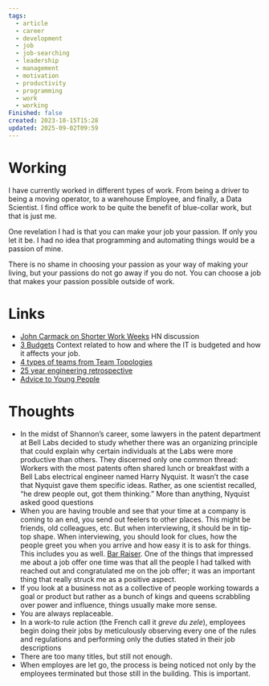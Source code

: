 ```yaml
---
tags:
  - article
  - career
  - development
  - job
  - job-searching
  - leadership
  - management
  - motivation
  - productivity
  - programming
  - work
  - working
Finished: false
created: 2023-10-15T15:28
updated: 2025-09-02T09:59
---
```


# Working
I have currently worked in different types of work. From being a driver to being a moving operator, to a warehouse Employee,  and finally, a Data Scientist. 
I find office work to be quite the benefit of blue-collar work, but that is just me. 

One revelation I had is that you can make your job your passion. If only you let it be. I had no idea that programming and automating things would be a passion of mine. 

There is no shame in choosing your passion as your way of making your living, but your passions do not go away if you do not.  You can choose a job that makes your passion possible outside of work. 

# Links
- [John Carmack on Shorter Work Weeks](https://news.ycombinator.com/item?id=10845832) HN discussion
- [3 Budgets](https://swizec.com/blog/the-3-budgets/) Context related to how and where the IT is budgeted and how it affects your job. 
- [4 types of teams from Team Topologies](https://itrevolution.com/articles/four-team-types/)
- [25 year engineering retrospective](https://hybridhacker.email/p/my-25-year-engineering-career-retrospective)
- [Advice to Young People](https://jxnl.co/writing/2024/06/01/advice-to-young-people/)

# Thoughts 
- In the midst of Shannon’s career, some lawyers in the patent department at Bell Labs decided to study whether there was an organizing principle that could explain why certain individuals at the Labs were more productive than others. They discerned only one common thread: Workers with the most patents often shared lunch or breakfast with a Bell Labs electrical engineer named Harry Nyquist. It wasn’t the case that Nyquist gave them specific ideas. Rather, as one scientist recalled, “he drew people out, got them thinking.” More than anything, Nyquist asked good questions
- When you are having trouble and see that your time at a company is coming to an end, you send out feelers to other places. This might be friends, old colleagues, etc.  But when interviewing, it should be in tip-top shape.  When interviewing, you should look for clues, how the people greet you when you arrive and how easy it is to ask for things. This includes you as well. [Bar Raiser](https://www.aboutamazon.eu/news/working-at-amazon/what-is-a-bar-raiser-at-amazon). One of the things that impressed me about a job offer one time was that all the people I had talked with reached out and congratulated me on the job offer; it was an important thing that really struck me as a positive aspect. 
- If you look at a business not as a collective of people working towards a goal or product but rather as a bunch of kings and queens scrabbling over power and influence, things usually make more sense. 
- You are always replaceable. 
-  In a work-to rule action (the French call it *greve du zele*), employees begin doing their jobs by meticulously observing every one of the rules and regulations and performing only the duties stated in their job descriptions
- There are too many titles, but still not enough. 
- When employes are let go, the process is being noticed not only by the employees terminated but those still in the building. This is important.


